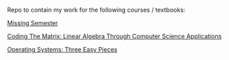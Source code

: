 Repo to contain my work for the following courses / textbooks:

[Missing Semester](https://missing.csail.mit.edu)

[Coding The Matrix: Linear Algebra Through Computer Science Applications](https://codingthematrix.com)

[Operating Systems: Three Easy Pieces](http://pages.cs.wisc.edu/~remzi/OSTEP/)
